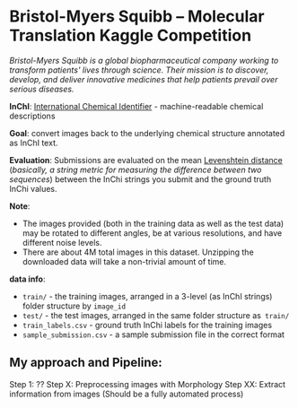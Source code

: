 # Bristol-Myers Squibb – Molecular Translation Kaggle Competition

*Bristol-Myers Squibb is a global biopharmaceutical company working to transform patients' lives through science. Their mission is to discover, develop, and deliver innovative medicines that help patients prevail over serious diseases.*

**InChI**: [International Chemical Identifier](https://en.wikipedia.org/wiki/International_Chemical_Identifier) - machine-readable chemical descriptions

**Goal**: convert images back to the underlying chemical structure annotated as InChI text.

**Evaluation**: Submissions are evaluated on the mean [Levenshtein distance](http://en.wikipedia.org/wiki/Levenshtein_distance) (*basically, a string metric for measuring the difference between two sequences*) between the InChi strings you submit and the ground truth InChi values.

**Note**:
* The images provided (both in the training data as well as the test data) may be rotated to different angles, be at various resolutions, and have different noise levels.
* There are about 4M total images in this dataset. Unzipping the downloaded data will take a non-trivial amount of time.


**data info**:
* `train/` - the training images, arranged in a 3-level (as InChI strings) folder structure by `image_id`
* `test/` - the test images, arranged in the same folder structure as` train/`
* `train_labels.csv` - ground truth InChi labels for the training images
* `sample_submission.csv` - a sample submission file in the correct format


## My approach and Pipeline:
Step 1: ??
Step X: Preprocessing images with Morphology
Step XX: Extract information from images (Should be a fully automated process)

